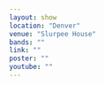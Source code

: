 ```yaml
---
layout: show
location: "Denver"
venue: "Slurpee House"
bands: ""
link: ""
poster: ""
youtube: ""
---
```



